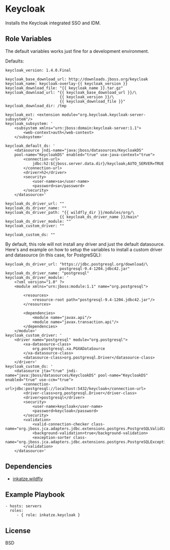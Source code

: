 Keycloak
=========

Installs the Keycloak integrated SSO and IDM.

Role Variables
--------------

The default variables works just fine for a development environment.

Defaults:

    keycloak_version: 1.4.0.Final

    keycloak_base_download_url: http://downloads.jboss.org/keycloak
    keycloak_name: keycloak-overlay-{{ keycloak_version }}
    keycloak_download_file: "{{ keycloak_name }}.tar.gz"
    keycloak_download_url: "{{ keycloak_base_download_url }}/\
                            {{ keycloak_version }}/\
                            {{ keycloak_download_file }}"
    keycloak_download_dir: /tmp

    keycloak_ext: <extension module="org.keycloak.keycloak-server-subsystem"/>
    keycloak_subsystem: '
        <subsystem xmlns="urn:jboss:domain:keycloak-server:1.1">
            <web-context>auth</web-context>
        </subsystem>'

    keycloak_default_ds: '
        <datasource jndi-name="java:jboss/datasources/KeycloakDS"
        pool-name="KeycloakDS" enabled="true" use-java-context="true">
            <connection-url>
                jdbc:h2:${jboss.server.data.dir}/keycloak;AUTO_SERVER=TRUE
            </connection-url>
            <driver>h2</driver>
            <security>
                <user-name>sa</user-name>
                <password>sa</password>
            </security>
        </datasource>'

    keycloak_ds_driver_url: ""
    keycloak_ds_driver_name: ""
    keycloak_ds_driver_path: "{{ wildfly_dir }}/modules/org/\
                            {{ keycloak_ds_driver_name }}/main"
    keycloak_ds_driver_module: ""
    keycloak_custom_driver: ""

    keycloak_custom_ds: ""

By default, this role will not install any driver and just the default
datasource. Here's and example on how to setup the variables to install a
custom driver and datasource (in this case, for PostgreSQL):

    keycloak_ds_driver_url: "https://jdbc.postgresql.org/download/\
                            postgresql-9.4-1204.jdbc42.jar"
    keycloak_ds_driver_name: "postgresql"
    keycloak_ds_driver_module: '
        <?xml version="1.0" ?>
        <module xmlns="urn:jboss:module:1.1" name="org.postgresql">

            <resources>
                <resource-root path="postgresql-9.4-1204.jdbc42.jar"/>
            </resources>

            <dependencies>
                <module name="javax.api"/>
                <module name="javax.transaction.api"/>
            </dependencies>
        </module>'
    keycloak_custom_driver: '
        <driver name="postgresql" module="org.postgresql">
            <xa-datasource-class>
                org.postgresql.xa.PGXADataSource
            </xa-datasource-class>
            <datasource-class>org.postgresql.Driver</datasource-class>
        </driver>'
    keycloak_custom_ds: '
        <datasource jta="true" jndi-name="java:jboss/datasources/KeycloakDS" pool-name="KeycloakDS" enabled="true" use-ccm="true">
            <connection-url>jdbc:postgresql://localhost:5432/keycloak</connection-url>
            <driver-class>org.postgresql.Driver</driver-class>
            <driver>postgresql</driver>
            <security>
                <user-name>keycloak</user-name>
                <password>keycloak</password>
            </security>
            <validation>
                <valid-connection-checker class-name="org.jboss.jca.adapters.jdbc.extensions.postgres.PostgreSQLValidConnectionChecker"/>
                <background-validation>true</background-validation>
                <exception-sorter class-name="org.jboss.jca.adapters.jdbc.extensions.postgres.PostgreSQLExceptionSorter"/>
            </validation>
        </datasource>'

Dependencies
------------

- [inkatze.wildfly](https://galaxy.ansible.com/list#/roles/4474)

Example Playbook
----------------

    - hosts: servers
      roles:
         - { role: inkatze.keycloak }

License
-------

BSD
